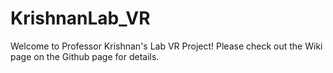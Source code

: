 # KrishnanLab_VR

Welcome to Professor Krishnan's Lab VR Project!
Please check out the Wiki page on the Github page for details.
